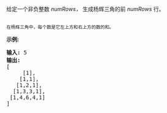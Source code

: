 <html>
 <body>
  <p>
   给定一个非负整数
   <em>
    numRows，
   </em>
   生成杨辉三角的前
   <em>
    numRows
   </em>
   行。
  </p>
  <p>
   <img alt="" src="https://upload.wikimedia.org/wikipedia/commons/0/0d/PascalTriangleAnimated2.gif"/>
  </p>
  <p>
   <small>
    在杨辉三角中，每个数是它左上方和右上方的数的和。
   </small>
  </p>
  <p>
   <strong>
    示例:
   </strong>
  </p>
  <pre><strong>输入:</strong> 5
<strong>输出:</strong>
[
     [1],
    [1,1],
   [1,2,1],
  [1,3,3,1],
 [1,4,6,4,1]
]</pre>
 </body>
</html>